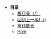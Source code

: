 - **目录**
    * [根目录（/）](/README)
	* [回到上一级(../)](BigData/README)
	- [离线数仓](BigData/离线数仓/README)
	- [Hive](BigData/Hive/Hive笔记.md) 